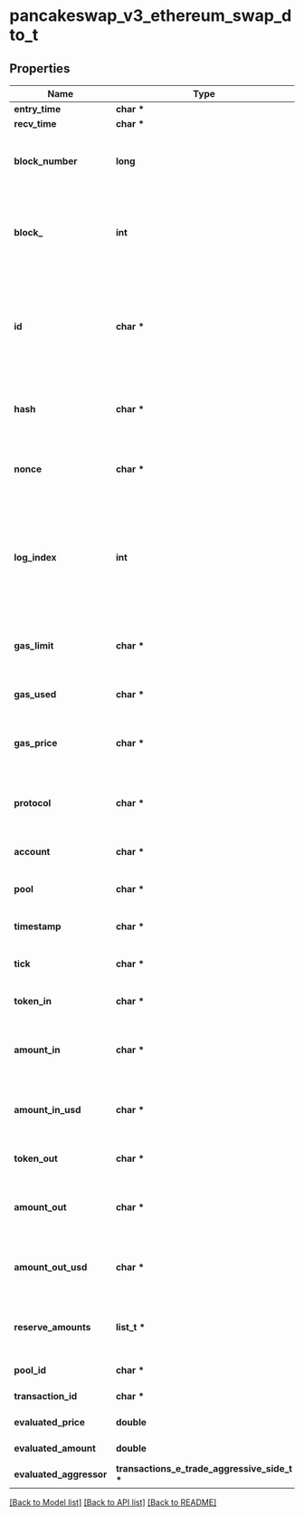 # pancakeswap_v3_ethereum_swap_dto_t

## Properties
Name | Type | Description | Notes
------------ | ------------- | ------------- | -------------
**entry_time** | **char \*** |  | [optional] 
**recv_time** | **char \*** |  | [optional] 
**block_number** | **long** | Number of block in which entity was recorded. | [optional] 
**block_** | **int** | Block number in which the swap operation was recorded. | [optional] 
**id** | **char \*** | Unique string identifier of the swap operation, format: (transaction hash)-(log index). | [optional] 
**hash** | **char \*** | Transaction hash of the transaction that emitted this event. | [optional] 
**nonce** | **char \*** | Nonce of the transaction that emitted this event. | [optional] 
**log_index** | **int** | Event log index. For transactions that don&#39;t emit event, create arbitrary index starting from 0. | [optional] 
**gas_limit** | **char \*** | Gas limit of the transaction that emitted this event. | [optional] 
**gas_used** | **char \*** | Gas used in this transaction. | [optional] 
**gas_price** | **char \*** | Gas price of the transaction that emitted this event. | [optional] 
**protocol** | **char \*** | The protocol this transaction belongs to. | [optional] 
**account** | **char \*** | Account that emitted this event. | [optional] 
**pool** | **char \*** | The pool involving this event. | [optional] 
**timestamp** | **char \*** | Timestamp of this event. | [optional] 
**tick** | **char \*** | Tick of the swap operation. | [optional] 
**token_in** | **char \*** | Token deposited into pool. | [optional] 
**amount_in** | **char \*** | Amount of token deposited into pool in native units. | [optional] 
**amount_in_usd** | **char \*** | Amount of token deposited into pool in USD. | [optional] 
**token_out** | **char \*** | Token withdrawn from pool. | [optional] 
**amount_out** | **char \*** | Amount of token withdrawn from pool in native units. | [optional] 
**amount_out_usd** | **char \*** | Amount of token withdrawn from pool in USD. | [optional] 
**reserve_amounts** | **list_t \*** | Amount of input tokens in the liquidity pool. | [optional] 
**pool_id** | **char \*** |  | [optional] [readonly] 
**transaction_id** | **char \*** |  | [optional] [readonly] 
**evaluated_price** | **double** |  | [optional] [readonly] 
**evaluated_amount** | **double** |  | [optional] [readonly] 
**evaluated_aggressor** | **transactions_e_trade_aggressive_side_t \*** |  | [optional] 

[[Back to Model list]](../README.md#documentation-for-models) [[Back to API list]](../README.md#documentation-for-api-endpoints) [[Back to README]](../README.md)


